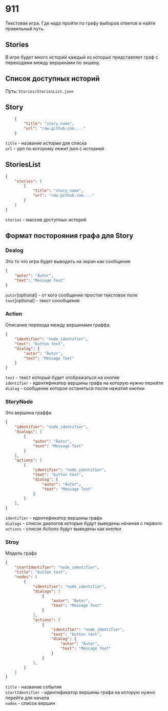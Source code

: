 # 911
Текстовая игра. Где надо пройти по графу выборов ответов и найти правильный путь.

## Stories
В игре будет много историй каждый из которых представляет граф с переходами между вершинами по экшену.

## Список доступных историй 
Путь: `Stories/StoriesList.json`

## Story
``` json
    {
        "title": "story_name",
        "url": "raw.github.com...."
    }
```
`title` - название истории для списка <br/>
`url` - урл по которому лежит json c историей <br/>

## StoriesList
``` json
{
    "stories": [
        {
            "title": "story_name",
            "url": "raw.github.com...."
        }
    ]
}
```
`stories` - массив доступных историй <br/>

## Формат посторояния графа для Story
### Dealog
Это то что игра будет выводить на экран как сообщения

``` json
{
    "autor": "Äutor",
    "text": "Message Text"
}
```

`autor`[optional] - от кого сообщение простое текстовое поле <br/>
`text`[optional] - текст соообщения <br/>

### Action
Описание перехода между вершинами граффа.
``` json
{
    "identifier": "node_identifier",
    "text": "button text",
    "dialog": {
        "autor": "Äutor",
        "text": "Message Text"
    }
}
```
`text` - текст который будет отображаться на кнопке <br/>
`identifier` - идентификатор вершины графа на которую нужно перейти <br/>
`dialog` - сообщение которое останеться после нажатия кнопки <br/>

### StoryNode
Это вершина граффа
``` json
{
    "identifier": "node_identifier",
    "dialogs": [
        {
            "autor": "Äutor",
            "text": "Message Text"
        }
    ],
    "actions": [
        {
            "identifier": "node_identifier",
            "text": "button text",
            "dialog": {
                "autor": "Äutor",
                "text": "Message Text"
            }
        }
    ],
}
```
`identifier` - идентификатор вершины графа <br/>
`dialogs` - список диалогов которые будут выведены начиная с первого <br/>
`actions` - список Actions будут выведены как кнопки <br/>

### Stroy
Модель графа
``` json
{
    "startIdentifier": "node_identifier",
    "title": "button text",
    "nodes": [
        {
            "identifier": "node_identifier",
            "dialogs": [
                {
                    "autor": "Äutor",
                    "text": "Message Text"
                }
            ],
            "actions": [
                {
                    "identifier": "node_identifier",
                    "text": "button text",
                    "dialog": {
                        "autor": "Äutor",
                        "text": "Message Text"
                    }
                }
            ],
        }
    ]
}
```
`title` - название события <br/>
`startIdentifier` - идентификатор вершины графа на которую нужно перейти для начала <br/>
`nodes` - список вершин <br/>


